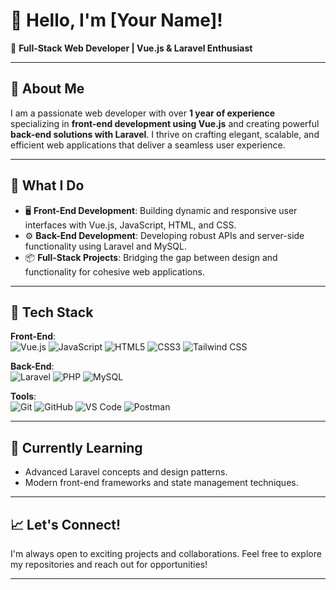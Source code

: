 # 👋 Hello, I'm [Your Name]!

🎯 **Full-Stack Web Developer | Vue.js & Laravel Enthusiast**

---

## 🌟 About Me  
I am a passionate web developer with over **1 year of experience** specializing in **front-end development using Vue.js** and creating powerful **back-end solutions with Laravel**. I thrive on crafting elegant, scalable, and efficient web applications that deliver a seamless user experience.

---

## 💼 What I Do  
- 🖥️ **Front-End Development**: Building dynamic and responsive user interfaces with Vue.js, JavaScript, HTML, and CSS.  
- ⚙️ **Back-End Development**: Developing robust APIs and server-side functionality using Laravel and MySQL.  
- 📦 **Full-Stack Projects**: Bridging the gap between design and functionality for cohesive web applications.  

---

## 🚀 Tech Stack  
**Front-End**:  
![Vue.js](https://img.shields.io/badge/-Vue.js-4FC08D?logo=vue.js&logoColor=white) ![JavaScript](https://img.shields.io/badge/-JavaScript-F7DF1E?logo=javascript&logoColor=black) ![HTML5](https://img.shields.io/badge/-HTML5-E34F26?logo=html5&logoColor=white) ![CSS3](https://img.shields.io/badge/-CSS3-1572B6?logo=css3&logoColor=white) ![Tailwind CSS](https://img.shields.io/badge/-Tailwind%20CSS-38B2AC?logo=tailwind-css&logoColor=white)  

**Back-End**:  
![Laravel](https://img.shields.io/badge/-Laravel-FF2D20?logo=laravel&logoColor=white) ![PHP](https://img.shields.io/badge/-PHP-777BB4?logo=php&logoColor=white) ![MySQL](https://img.shields.io/badge/-MySQL-4479A1?logo=mysql&logoColor=white)  

**Tools**:  
![Git](https://img.shields.io/badge/-Git-F05032?logo=git&logoColor=white) ![GitHub](https://img.shields.io/badge/-GitHub-181717?logo=github&logoColor=white) ![VS Code](https://img.shields.io/badge/-VS%20Code-007ACC?logo=visual-studio-code&logoColor=white) ![Postman](https://img.shields.io/badge/-Postman-FF6C37?logo=postman&logoColor=white)

---

## 🌱 Currently Learning  
- Advanced Laravel concepts and design patterns.  
- Modern front-end frameworks and state management techniques.

---

## 📈 Let's Connect!  
I'm always open to exciting projects and collaborations. Feel free to explore my repositories and reach out for opportunities!  

---
